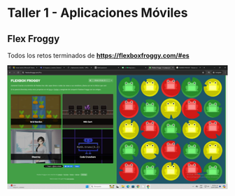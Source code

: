 # Taller 1 - Aplicaciones Móviles

## Flex Froggy

Todos los retos terminados de **https://flexboxfroggy.com/#es**

![alt text](image.png)
